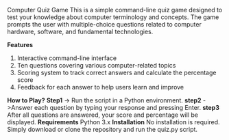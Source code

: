 Computer Quiz Game
This is a simple command-line quiz game designed to test your knowledge about computer terminology and concepts.
The game prompts the user with multiple-choice questions related to computer hardware, software, and fundamental technologies.

**Features**
1. Interactive command-line interface
2. Ten questions covering various computer-related topics
3. Scoring system to track correct answers and calculate the percentage score
4. Feedback for each answer to help users learn and improve

**How to Play?**
**Step1**
-> Run the script in a Python environment.
**step2**
->Answer each question by typing your response and pressing Enter.
**step3**
After all questions are answered, your score and percentage will be displayed.
**Requirements**
Python 3.x
**Installation**
No installation is required. Simply download or clone the repository and run the quiz.py script.
